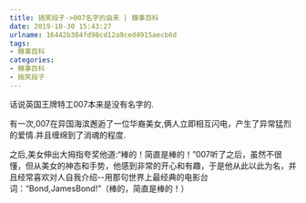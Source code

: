 ```yaml
---
title: 搞笑段子->007名字的由来 | 糗事百科
date: 2019-10-30 15:43:27
urlname: 16442b384fd98cd12a9ced4915aecb6d
tags: 
- 糗事百科
categories:
- 糗事百科
- 搞笑段子
---
```

话说英国王牌特工007本来是没有名字的.

有一次,007在异国海滨邂逅了一位华裔美女,俩人立即相互闪电，产生了异常猛烈的爱情.并且缠绵到了消魂的程度.

之后,美女伸出大拇指夸奖他道:“棒的！简直是棒的！”007听了之后，虽然不很懂，但从美女的神态和手势，他感到非常的开心和有趣，于是他从此以此为名，并且经常喜欢对人自我介绍--用那句世界上最经典的电影台词：“Bond,JamesBond!”（棒的，简直是棒的！）


